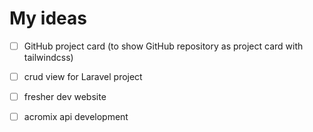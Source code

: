 # My ideas

- [ ] GitHub project card (to show GitHub repository as project card with tailwindcss)
- [ ] crud view for Laravel project
- [ ] fresher dev website
- [ ] acromix api development



